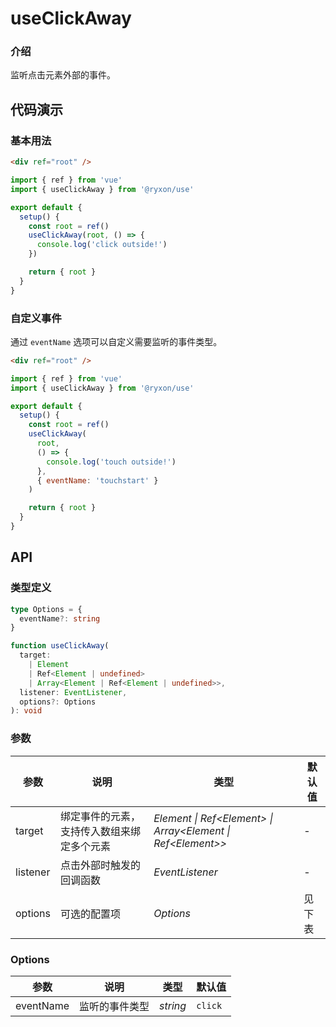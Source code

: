 # useClickAway

### 介绍

监听点击元素外部的事件。

## 代码演示

### 基本用法

```html
<div ref="root" />
```

```js
import { ref } from 'vue'
import { useClickAway } from '@ryxon/use'

export default {
  setup() {
    const root = ref()
    useClickAway(root, () => {
      console.log('click outside!')
    })

    return { root }
  }
}
```

### 自定义事件

通过 `eventName` 选项可以自定义需要监听的事件类型。

```html
<div ref="root" />
```

```js
import { ref } from 'vue'
import { useClickAway } from '@ryxon/use'

export default {
  setup() {
    const root = ref()
    useClickAway(
      root,
      () => {
        console.log('touch outside!')
      },
      { eventName: 'touchstart' }
    )

    return { root }
  }
}
```

## API

### 类型定义

```ts
type Options = {
  eventName?: string
}

function useClickAway(
  target:
    | Element
    | Ref<Element | undefined>
    | Array<Element | Ref<Element | undefined>>,
  listener: EventListener,
  options?: Options
): void
```

### 参数

| 参数 | 说明 | 类型 | 默认值 |
| --- | --- | --- | --- |
| target | 绑定事件的元素，支持传入数组来绑定多个元素 | _Element \| Ref\<Element> \| Array\<Element \| Ref\<Element>>_ | - |
| listener | 点击外部时触发的回调函数 | _EventListener_ | - |
| options | 可选的配置项 | _Options_ | 见下表 |

### Options

| 参数      | 说明           | 类型     | 默认值  |
| --------- | -------------- | -------- | ------- |
| eventName | 监听的事件类型 | _string_ | `click` |
